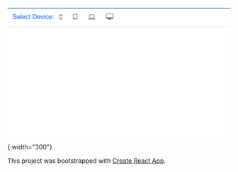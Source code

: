 ![avatar](screenshots/first.png){:width="300"}

This project was bootstrapped with [Create React App](https://github.com/facebookincubator/create-react-app).
